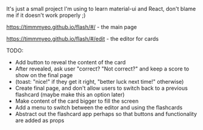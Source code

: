 It's just a small project I'm using to learn material-ui and React, don't blame me if it doesn't work properly ;)

https://timmmyeo.github.io/flash/#/ - the main page

https://timmmyeo.github.io/flash/#/edit - the editor for cards

TODO:
- Add button to reveal the content of the card
- After revealed, ask user "correct? "Not correct?" and keep a score to show on the final page 
- (toast: "nice!" if they get it right, "better luck next time!" otherwise)
- Create final page, and don't allow users to switch back to a previous flashcard (maybe make this an option later)
- Make content of the card bigger to fill the screen
- Add a menu to switch between the editor and using the flashcards
- Abstract out the flashcard app perhaps so that buttons and functionality are added as props
